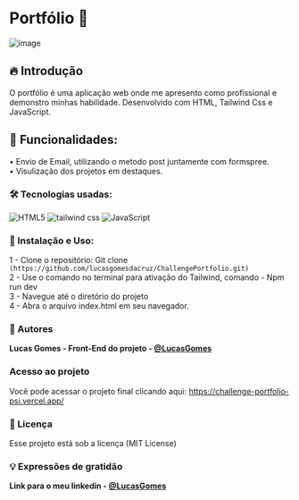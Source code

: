 # Portfólio 🚀 
![image](https://github.com/lucasgomesdacruz/ChallengePortfolio/assets/112510742/e6cb5bc7-374c-4e01-923d-34af2b17a709)


## 🔥 Introdução
O portfólio é uma aplicação web onde me apresento como profissional e demonstro minhas habilidade. Desenvolvido com HTML, Tailwind Css e JavaScript.

## 🚀 Funcionalidades:
• Envio de Email, utilizando o metodo post juntamente com formspree. <br>
• Visulização dos projetos em destaques. <br>

### 🛠️ Tecnologias usadas:
![HTML5](https://img.shields.io/badge/html5-%23E34F26.svg?style=for-the-badge&logo=html5&logoColor=white) ![tailwind css](https://img.shields.io/badge/Tailwind_CSS-38B2AC?style=for-the-badge&logo=tailwind-css&logoColor=white) ![JavaScript](https://img.shields.io/badge/javascript-%23323330.svg?style=for-the-badge&logo=javascript&logoColor=%23F7DF1E)  

### 📁 Instalação e Uso:
1 - Clone o repositório: Git clone `(https://github.com/lucasgomesdacruz/ChallengePortfolio.git)` <br>
2 - Use o comando no terminal para ativação do Tailwind, comando - Npm run dev <br>
3 - Navegue até o diretório do projeto <br>
4 - Abra o arquivo index.html em seu navegador.<br>

### 👷 Autores

**Lucas Gomes - Front-End do projeto - [@LucasGomes](https://github.com/lucasgomesdacruz)**

### Acesso ao projeto
Você pode acessar o projeto final clicando aqui: <a>https://challenge-portfolio-psi.vercel.app/</a>

### 📄 Licença
Esse projeto está sob a licença (MIT License)

### 💡 Expressões de gratidão
**Link para o meu linkedin - [@LucasGomes](https://www.linkedin.com/in/lucaass1997)**
